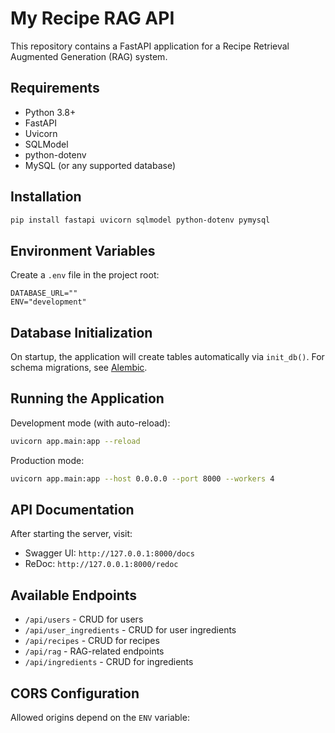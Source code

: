 # My Recipe RAG API

This repository contains a FastAPI application for a Recipe Retrieval Augmented Generation (RAG) system.

## Requirements
- Python 3.8+
- FastAPI
- Uvicorn
- SQLModel
- python-dotenv
- MySQL (or any supported database)

## Installation
```bash
pip install fastapi uvicorn sqlmodel python-dotenv pymysql
````

## Environment Variables

Create a `.env` file in the project root:

```env
DATABASE_URL=""
ENV="development"
```

## Database Initialization

On startup, the application will create tables automatically via `init_db()`. For schema migrations, see [Alembic](https://alembic.sqlalchemy.org/en/latest/).

## Running the Application

Development mode (with auto-reload):

```bash
uvicorn app.main:app --reload
```

Production mode:

```bash
uvicorn app.main:app --host 0.0.0.0 --port 8000 --workers 4
```

## API Documentation

After starting the server, visit:

* Swagger UI: `http://127.0.0.1:8000/docs`
* ReDoc: `http://127.0.0.1:8000/redoc`

## Available Endpoints

* `/api/users` - CRUD for users
* `/api/user_ingredients` - CRUD for user ingredients
* `/api/recipes` - CRUD for recipes
* `/api/rag` - RAG-related endpoints
* `/api/ingredients` - CRUD for ingredients

## CORS Configuration

Allowed origins depend on the `ENV` variable:

